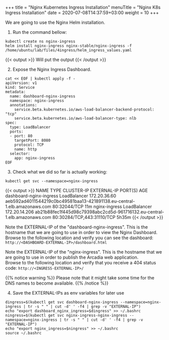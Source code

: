 +++
title = "Nginx Kubernetes Ingress Installation"
menuTitle = "Nginx K8s Ingress Installation"
date = 2020-07-08T14:37:59+03:00
weight = 10
+++

We are going to use the Nginx Helm installation.

1. Run the command bellow:  

```
kubectl create ns nginx-ingress
helm install nginx-ingress nginx-stable/nginx-ingress -f /home/ubuntu/lab/files/4ingress/helm_ingress_values.yaml
```
{{< output >}}
Will put the output
{{< /output >}}
  
2. Expose the Nginx Ingress Dashboard.
```
cat << EOF | kubectl apply -f -
apiVersion: v1
kind: Service
metadata:
  name: dashboard-nginx-ingress
  namespace: nginx-ingress
  annotations:
    service.beta.kubernetes.io/aws-load-balancer-backend-protocol: "tcp"
    service.beta.kubernetes.io/aws-load-balancer-type: nlb
spec:
  type: LoadBalancer
  ports:
  - port: 80
    targetPort: 8080
    protocol: TCP
    name: http
  selector:
    app: nginx-ingress
EOF
```

3. Check what we did so far is actually working:

```
kubectl get svc --namespace=nginx-ingress
```
{{< output >}}
NAME                      TYPE           CLUSTER-IP      EXTERNAL-IP                                                                 PORT(S)                      AGE
dashboard-nginx-ingress   LoadBalancer   172.20.36.60    aeb592ad4011544219c0bc49581baa13-421891138.eu-central-1.elb.amazonaws.com   80:32044/TCP                 11m
nginx-ingress             LoadBalancer   172.20.14.206   ab21b88fec1f445d98c79398abc2cd5d-961716132.eu-central-1.elb.amazonaws.com   80:30284/TCP,443:31110/TCP   5h35m
{{< /output >}}



Note the EXTERNAL-IP of the "dashboard-nginx-ingress". This is the hostname that we are going to use in order to view the Nginx Dashboard.  
Browse to the following location and verify you can see the dashboard: `http://<DASHBOARD-EXTERNAL-IP>/dashboard.html`

Note the EXTERNAL-IP of the "nginx-ingress". This is the hostname that we are going to use in order to publish the Arcadia web application.  
Browse to the following location and verify that you receive a 404 status code: `http://<INGRESS-EXTERNAL-IP>/`  

{{% notice warning %}}
Please note that it might take some time for the DNS names to become available.
{{% /notice %}}

4. Save the EXTERNAL-IPs as env variables for later use
```
dingress=$(kubectl get svc dashboard-nginx-ingress --namespace=nginx-ingress | tr -s " " | cut -d' ' -f4 | grep -v "EXTERNAL-IP")
echo "export dashboard_nginx_ingress=$dingress" >> ~/.bashrc 
ningress=$(kubectl get svc nginx-ingress-nginx-ingress --namespace=nginx-ingress | tr -s " " | cut -d' ' -f4 | grep -v "EXTERNAL-IP")
echo "export nginx_ingress=$ningress" >> ~/.bashrc 
source ~/.bashrc
```